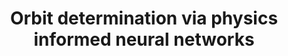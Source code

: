 ---
title: "Orbit determination via physics informed neural networks"
excerpt_separator: "<!--more-->"
categories:
  - Physics Informed Neural Networks
tags:
  - PINN
header:
  teaser: /assets/images/RMSE.png
published: true
---